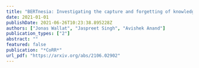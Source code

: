 ```yaml
---
title: "BERTnesia: Investigating the capture and forgetting of knowledge in BERT"
date: 2021-01-01
publishDate: 2021-06-26T10:23:38.895228Z
authors: ["Jonas Wallat", "Jaspreet Singh", "Avishek Anand"]
publication_types: ["2"]
abstract: ""
featured: false
publication: "*CoRR*"
url_pdf: "https://arxiv.org/abs/2106.02902"
---
```


